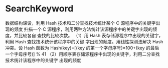 # SearchKeyword
数据结构课设，利用 Hash 技术和二分查找技术统计某个 C 源程序中的关键字出现的频度 扫描一个 C 源程序，利用两种方法统计该源程序中的关键字出现的频度，并比较各自 查找的比较次数。 （1）用 Hash 表存储源程序中出现的关键字，利用 Hash 查找技术统计该程序中的关键 字出现的频度。用线性探测法解决 Hash 冲突。设 Hash 函数为 Hash(key)=[(key 的第一个字母序号)×100+(key 的最后一个字母序号)] % 41 （2）用顺序表存储源程序中出现的关键字，利用二分查找技术统计该程序中的关键字 出现的频度
